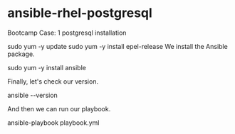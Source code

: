 # ansible-rhel-postgresql

Bootcamp Case: 1 postgresql installation

  sudo yum -y update
  sudo yum -y install epel-release
We install the Ansible package.

sudo yum -y install ansible

Finally, let's check our version.

  ansible --version
  
  And then we can run our playbook.
  
  ansible-playbook playbook.yml
